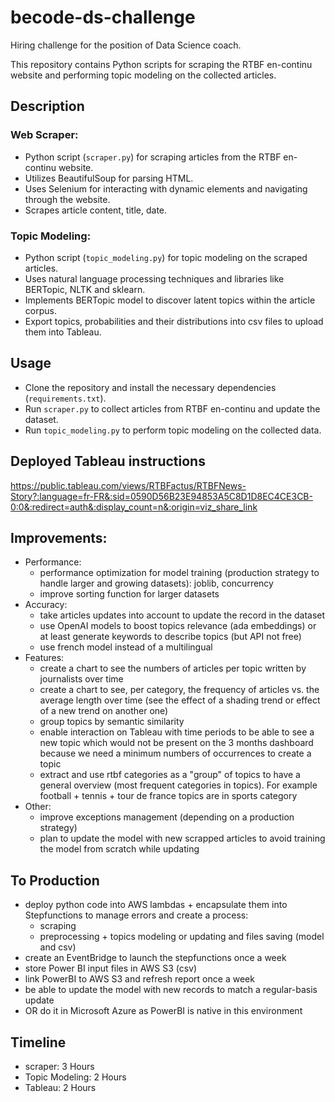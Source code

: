 # becode-ds-challenge
Hiring challenge for the position of Data Science coach.

This repository contains Python scripts for scraping the RTBF en-continu website and performing topic modeling on the collected articles.

## Description

### Web Scraper:
- Python script (`scraper.py`) for scraping articles from the RTBF en-continu website.
- Utilizes BeautifulSoup for parsing HTML.
- Uses Selenium for interacting with dynamic elements and navigating through the website.
- Scrapes article content, title, date.

### Topic Modeling:
- Python script (`topic_modeling.py`) for topic modeling on the scraped articles.
- Uses natural language processing techniques and libraries like BERTopic, NLTK and sklearn.
- Implements BERTopic model to discover latent topics within the article corpus.
- Export topics, probabilities and their distributions into csv files to upload them into Tableau.

## Usage

- Clone the repository and install the necessary dependencies (`requirements.txt`).
- Run `scraper.py` to collect articles from RTBF en-continu and update the dataset.
- Run `topic_modeling.py` to perform topic modeling on the collected data.

## Deployed Tableau instructions
https://public.tableau.com/views/RTBFactus/RTBFNews-Story?:language=fr-FR&:sid=0590D56B23E94853A5C8D1D8EC4CE3CB-0:0&:redirect=auth&:display_count=n&:origin=viz_share_link

## Improvements:
- Performance:
  - performance optimization for model training (production strategy to handle larger and growing datasets): joblib, concurrency
  - improve sorting function for larger datasets
- Accuracy:
  - take articles updates into account to update the record in the dataset
  - use OpenAI models to boost topics relevance (ada embeddings) or at least generate keywords to describe topics (but API not free)
  - use french model instead of a multilingual
- Features:
  - create a chart to see the numbers of articles per topic written by journalists over time 
  - create a chart to see, per category, the frequency of articles vs. the average length over time (see the effect of a shading trend or effect of a new trend on another one)
  - group topics by semantic similarity
  - enable interaction on Tableau with time periods to be able to see a new topic which would not be present on the 3 months dashboard because we need a minimum numbers of occurrences to create a topic
  - extract and use rtbf categories as a "group" of topics to have a general overview (most frequent categories in topics). For example football + tennis + tour de france topics are in sports category
- Other:
  - improve exceptions management (depending on a production strategy)
  - plan to update the model with new scrapped articles to avoid training the model from scratch while updating

## To Production
- deploy python code into AWS lambdas + encapsulate them into Stepfunctions to manage errors and create a process:
  - scraping
  - preprocessing + topics modeling or updating and files saving (model and csv)
- create an EventBridge to launch the stepfunctions once a week
- store Power BI input files in AWS S3 (csv)
- link PowerBI to AWS S3 and refresh report once a week 
- be able to update the model with new records to match a regular-basis update
- OR do it in Microsoft Azure as PowerBI is native in this environment
## Timeline
- scraper: 3 Hours
- Topic Modeling: 2 Hours
- Tableau: 2 Hours
